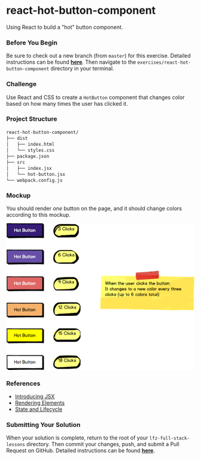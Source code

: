 # react-hot-button-component

Using React to build a "hot" button component.

### Before You Begin

Be sure to check out a new branch (from `master`) for this exercise. Detailed instructions can be found [**here**](../../guides/before-each-exercise.md). Then navigate to the `exercises/react-hot-button-component` directory in your terminal.

### Challenge

Use React and CSS to create a `HotButton` component that changes color based on how many times the user has clicked it.

### Project Structure

```shell
react-hot-button-component/
├── dist
│   ├── index.html
│   └── styles.css
├── package.json
├── src
│   ├── index.jsx
│   └── hot-button.jsx
└── webpack.config.js
```

### Mockup

You should render _one_ button on the page, and it should change colors according to this mockup.

<p align="center">
  <img src="hot-button.png"/>
</p>

### References

- [Introducing JSX](https://reactjs.org/docs/introducing-jsx.html)
- [Rendering Elements](https://reactjs.org/docs/rendering-elements.html)
- [State and Lifecycle](https://reactjs.org/docs/state-and-lifecycle.html)

### Submitting Your Solution

When your solution is complete, return to the root of your `lfz-full-stack-lessons` directory. Then commit your changes, push, and submit a Pull Request on GitHub. Detailed instructions can be found [**here**](../../guides/after-each-exercise.md).
